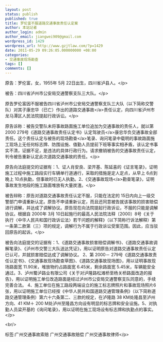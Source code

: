 ```yaml
---
layout: post
status: publish
published: true
title: 罗伦富不服道路交通事故责任认定案
author: 本站记者
author_login: admin
author_email: jiangwei909@gmail.com
wordpress_id: 1429
wordpress_url: http://www.gzjtlaw.com/?p=1429
date: 2011-05-29 09:26:05.000000000 +08:00
categories:
- 交通事故现场勘查
tags: []
comments: []
---
```

<p><p>原告：罗伦富，女，1955年 5月 22日出生，四川省泸县人。<&#47;p><p> 被告：四川省泸州市公安局交通警察支队三大队。<&#47;p><p> 原告罗伦富因不服被告四川省泸州市公安局交通警察支队三大队（以下简称交警队）对其子康忠华（已亡）作出的道路<a>交通事故<&#47;a>责任认定，向四川省泸州市龙马潭区人民法院提起行政诉讼。<&#47;p><p> 原告诉称：被告交警队未将事故路面施工单位追加为交通事故的责任人，就以第 2000 279号《道路交通事故责任认定书》认定<a>驾驶员<&#47;a>康忠华负交通事故全部责任。这个责任认定与被告的<a>现场勘查<&#47;a>笔录、询问笔录中载明的事故路面施工现场上无任何标志牌、防围设施、值勤人员提前下班等事实相矛盾，该认定书事实不清，证据不足，是违法的具体行政行为。请求撤销被告的交通事故责任认定，判令被告重新认定此次道路交通事故的责任。<&#47;p><p> 原告向法庭提交的证据有：1、证人肖安良、梁开基、陈延喜的《证言笔录》，证明施工过程中施工路段实行车辆单行道通行，采取的措施是定人定点，从早上 6点到晚上 10点执勤，但事故时已无人执勤。2、《<a>交通事故现场<&#47;a>勘查笔录》，证明事故发生地段的施工路面堆放有大量炭渣。<&#47;p><p> 被告辩称：原告对道路交通事故责任认定不服，只能在法定的 15日内向上一级交警部门申请重新认定。原告不申请重新认定，而且还同意被告就该事故的损害赔偿进行调解，并达成了调解协议。原告现在向法院提起行政诉讼，不服的只能是调解协议。根据自 2000年 3月 10日起施行的最高人民法院法释〔2000〕8号《关于执行〈中华人民共和国行政诉讼法〉若干问题的解释》（以下简称行诉法解释）第一条第二款第（三）项的规定，调解行为不属于行政诉讼受案范围。因此，应当驳回原告的起诉。<&#47;p><p> 被告向法庭提交的证据有：1、《道路交通事故损害赔偿调解书》、《道路交通事故调解笔录》、《泸州市交警三大队送达凭证》，用以证明原告对道路交通事故责任认定已认可，并就损害赔偿达成了调解协议。 2、第 2000－ 279号《道路交通事故责任认定书》、《交通事故现场勘查草图》、《道路交通事故现场图》，用以证明事故现场路面宽 11.90米，堆放物约占路面宽 6.45米，剩余路面宽 5.45米，车辆能安全通过。3、泸州蜀泸路业有限公司《关于对泸隆路松滩桥至杨关桥路面改造的报告》，用以证明施工单位改造路面是经过泸州市公安局交通警察支队同意的，手续完善合法。 4、施工单位在施工路段两端设立的施工标志牌照片和事故现场照片6张，用以证明施工单位已经按《中华人民共和国道路交通管理条例》（以下简称道路交通管理条例）第六十六条第二、三款的规定，在泸隆路 38 KM处隆昌至泸州方向、41 KM＋ 200 M处泸州至隆昌方向设有明显的标志牌和安全设施。5、对执勤人员梁开基的《询问笔录》，用以证明在施工现场设有标志牌和执勤点的事实。<&#47;p><br&#47;><p>标签:广州交通事故索赔 广州交通事故赔偿 广州交通事故律师<&#47;p>
